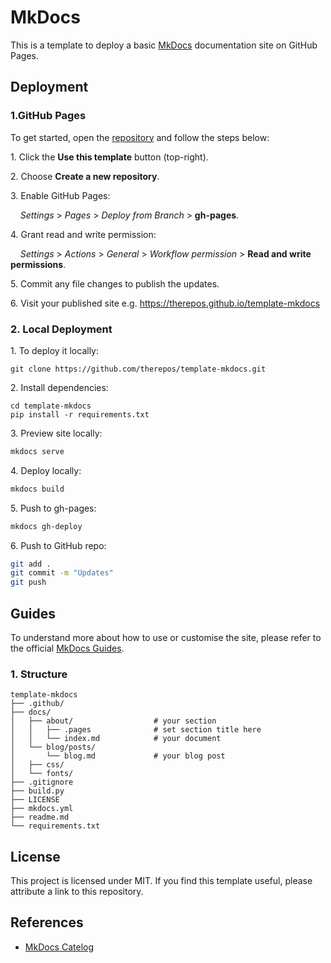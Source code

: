 # MkDocs
This is a template to deploy a basic [MkDocs](https://squidfunk.github.io/mkdocs-material/getting-started/) documentation site on GitHub Pages.  

## Deployment

### 1.GitHub Pages
To get started, open the [repository](https://github.com/therepos/template-mkdocs) and follow the steps below:

1\. Click the **Use this template** button (top-right).  

2\. Choose **Create a new repository**.  

3\. Enable GitHub Pages:  

&nbsp;&nbsp;&nbsp; _Settings_ > _Pages_ > _Deploy from Branch_ > **gh-pages**.  

4\. Grant read and write permission:  

&nbsp;&nbsp;&nbsp; _Settings_ > _Actions_ > _General_ > _Workflow permission_ > **Read and write permissions**.

5\. Commit any file changes to publish the updates.  

6\. Visit your published site e.g. https://therepos.github.io/template-mkdocs  

### 2. Local Deployment
1\. To deploy it locally:  
```
git clone https://github.com/therepos/template-mkdocs.git
```

2\. Install dependencies:
```
cd template-mkdocs
pip install -r requirements.txt
```

3\. Preview site locally:
```bash
mkdocs serve
```

4\. Deploy locally:
```bash
mkdocs build
```

5\. Push to gh-pages:
```bash
mkdocs gh-deploy
```

6\. Push to GitHub repo:
```bash
git add . 
git commit -m "Updates"
git push
```

## Guides

To understand more about how to use or customise the site, please refer to the official [MkDocs Guides](https://squidfunk.github.io/mkdocs-material/getting-started/). 

### 1. Structure

```
template-mkdocs
├── .github/
├── docs/
│   ├── about/                  # your section
│   │   ├── .pages              # set section title here
│   │   └── index.md            # your document
│   └── blog/posts/
│       └── blog.md             # your blog post 
│   ├── css/
│   └── fonts/
├── .gitignore
├── build.py
├── LICENSE
├── mkdocs.yml
├── readme.md
└── requirements.txt
```

## License
This project is licensed under MIT. If you find this template useful, please attribute a link to this repository.

## References
- [MkDocs Catelog](https://github.com/mkdocs/catalog)